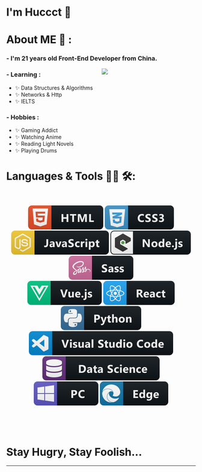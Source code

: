 # I'm Huccct 👋

<!-- <div align="center">

<img hight="300" width="700" alt="GIF" align="center" src="https://github.com/huccct/huccct/blob/main/assets/hello-world.gif">
</div> -->

# About ME 💬 :

### - I'm 21 years old Front-End Developer from China.

<img width="250" src="https://media.giphy.com/media/jIgXf4hgbHCeKiXpvt/giphy.gif" align="right">


### - Learning :
- ✨ Data Structures & Algorithms
- ✨ Networks & Http 
- ✨ IELTS

### - Hobbies : 
- ✨ Gaming Addict
- ✨ Watching Anime
- ✨ Reading Light Novels
- ✨ Playing Drums

# Languages & Tools 👨‍💻 🛠:
</br>

<p align="center">

<!-- For more icons please follow  https://github.com/MikeCodesDotNET/ColoredBadges -->
<img src="https://github.com/huccct/huccct/blob/main/assets/html.svg" alt="html">
<img src="https://github.com/huccct/huccct/blob/main/assets/css3.svg" alt="css">
<img src="https://github.com/huccct/huccct/blob/main/assets/js.svg" alt="javascript">
<img src="https://github.com/huccct/huccct/blob/main/assets/nodejs_larger.svg" alt="node_js">
<img src="https://github.com/huccct/huccct/blob/main/assets/sass.svg" alt="sass">
<br/>
<img src="https://github.com/huccct/huccct/blob/main/assets/vue.svg" alt="Vue">
<img src="https://github.com/huccct/huccct/blob/main/assets/react.svg" alt="react">
<img src="https://github.com/huccct/huccct/blob/main/assets/python.svg" alt="python">
<br/>
<img src="https://github.com/huccct/huccct/blob/main/assets/visualstudio_code.svg" alt="visualstudio_code">
<img src="https://github.com/huccct/huccct/blob/main/assets/datascience.svg" alt="datascience">
<br/>
<img src="https://github.com/huccct/huccct/blob/main/assets/pc.svg" alt="pc">
<img src="https://github.com/huccct/huccct/blob/main/assets/edge.svg" alt="edge">
</p>
</br>
</br>
</br>


# Stay Hugry, Stay Foolish...



*************
